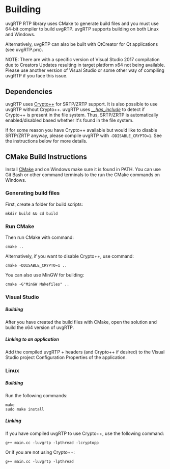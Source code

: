 # Building

uvgRTP RTP library uses CMake to generate build files and you must use 64-bit compiler to build uvgRTP. uvgRTP supports building on both Linux and Windows.

Alternatively, uvgRTP can also be built with QtCreator for Qt applications (see uvgRTP.pro).

NOTE: There are with a specific version of Visual Studio 2017 compilation due to Creators Updates resulting in target platform x64 not being available. Please use another version of Visual Studio or some other way of compiling uvgRTP if you face this issue.

## Dependencies

uvgRTP uses [Crypto++](https://www.cryptopp.com/) for SRTP/ZRTP support. It is also possible to use uvgRTP without Crypto++. uvgRTP uses [*__has_include*](https://en.cppreference.com/w/cpp/preprocessor/include) to detect if Crypto++ is present in the file system. Thus, SRTP/ZRTP is automatically enabled/disabled based whether it's found in the file system.

If for some reason you have Crypto++ available but would like to disable SRTP/ZRTP anyway, please compile uvgRTP with `-DDISABLE_CRYPTO=1`. See the instructions below for more details.

## CMake Build Instructions

Install [CMake](https://cmake.org) and on Windows make sure it is found in PATH. You can use Git Bash or other command terminals to the run the CMake commands on Windows.

### Generating build files

First, create a folder for build scripts:

```
mkdir build && cd build
```

### Run CMake

Then run CMake with command:

```
cmake ..
```

Alternatively, if you want to disable Crypto++, use command:
```
cmake -DDISABLE_CRYPTO=1 ..
```

You can also use MinGW for building:

```
cmake -G"MinGW Makefiles" ..
```

### Visual Studio

##### Building

After you have created the build files with CMake, open the solution and build the x64 version of uvgRTP.

##### Linking to an application

Add the compiled uvgRTP + headers (and Crypto++ if desired) to the Visual Studio project Configuration Properties of the application.

### Linux


##### Building

Run the following commands:
```
make
sudo make install
```

##### Linking

If you have compiled uvgRTP to use Crypto++, use the following command:
```
g++ main.cc -luvgrtp -lpthread -lcryptopp
```

Or if you are not using Crypto++:
```
g++ main.cc -luvgrtp -lpthread
```
